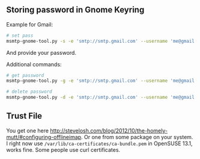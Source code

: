 ## Storing password in Gnome Keyring

Example for Gmail:

```sh
# set pass
msmtp-gnome-tool.py -s -e 'smtp://smtp.gmail.com' --username 'me@gmail.com'
```

And provide your password.

Additional commands:

```sh
# get password
msmtp-gnome-tool.py -g -e 'smtp://smtp.gmail.com' --username 'me@gmail.com'

# delete password
msmtp-gnome-tool.py -d -e 'smtp://smtp.gmail.com' --username 'me@gmail.com'
```

## Trust File

You get one here http://stevelosh.com/blog/2012/10/the-homely-mutt/#configuring-offlineimap.
Or one from some package on your system.
I right now use `/var/lib/ca-certificates/ca-bundle.pem` in OpenSUSE 13.1, works fine.
Some people use curl certificates.
